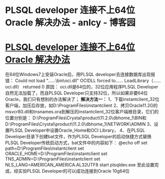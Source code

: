 
# PLSQL developer 连接不上64位Oracle 解决办法 - anlcy - 博客园






# [PLSQL developer 连接不上64位Oracle 解决办法](https://www.cnblogs.com/camilla/p/7119709.html)
在64位Windows7上安装Oracle后，用PLSQL developer去连接数据库出现报错：
Could not load "……\bin\oci.dll"
OCIDLL forced to……
LoadLibrary（……oci.dll） returned 0
原因：
oci.dll是64位的，32位应用程序PLSQL Developer自然无法加载了，而且PLSQL Developer只支持32位，所以如果非要64位Oracle，我们只有想别的办法解决了；
**解决方法一：**
1、下载instantclient_32位客户端，加压后存放，如D:\ProgramFiles\instantclient
2、拷贝Oracle11.2G的msvcr80.dll和tnsnames.ora到解压的instantclient_32位客户端根目录，它们的位置分别是：
D:\ProgramFiles\Crystal\product\11.2.0\dbhome_1\BIN和D:\ProgramFiles\Crystal\product\11.2.0\dbhome_1\NETWORK\ADMIN
3、设置PLSQL Developer中设置Oracle_Home和OCI Library，
4、在PLSQL Developer目录下创建bat文件，作为PLSQL Developer的启动快捷方式替换PLSQL Developer传统启动方式，bat文件中的内容如下：
@echo off
set path=D:\ProgramFiles\instantclient
set ORACLE_HOME=D:\ProgramFiles\instantclient
set TNS_ADMIN=D:\ProgramFiles\instantclient
set NLS_LANG=AMERICAN_AMERICA.AL32UTF8
start plsqldev.exe
至此设置完成，经实验PLSQL Developer的可以成功连接到Oracle 10g64位





